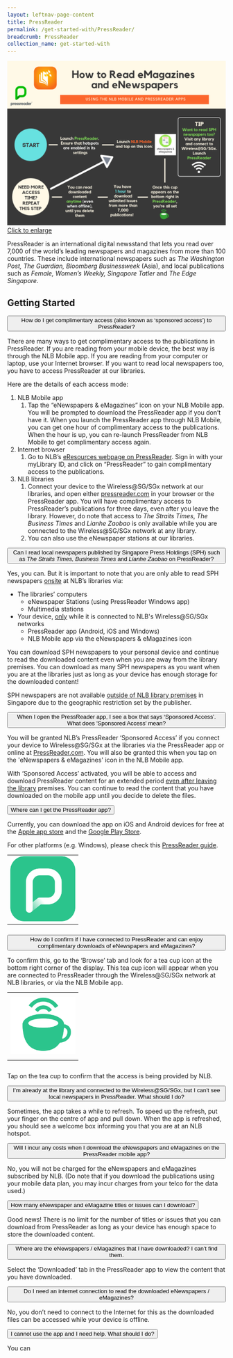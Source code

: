 ```yaml
---
layout: leftnav-page-content
title: PressReader
permalink: /get-started-with/PressReader/
breadcrumb: PressReader
collection_name: get-started-with
---
```

![A flowchart describing how to access eNewspapers and eMagazines through the NLB Mobile and PressReader apps.](/images/PressReader_Flowchart.png)
<a href="/images/PressReader_Flowchart.png">Click to enlarge</a>

<html>
<head>
<meta name="viewport" content="width=device-width, initial-scale=1">

</head>

<body>

<p>PressReader is an international digital newsstand that lets you read over 7,000 of the world’s leading newspapers and magazines from more than 100 countries. These include international newspapers such as <i>The Washington Post, The Guardian, Bloomberg Businessweek</i> (Asia), and local publications such as <i>Female, Women’s Weekly, Singapore Tatler</i> and <i>The Edge Singapore</i>.</p>
<h2>Getting Started</h2>
<p></p>
<button class="accordion">How do I get complimentary access (also known as ‘sponsored access’) to PressReader?</button>

<div class="panel">
  <div class="libby">
    <p>There are many ways to get complimentary access to the publications in PressReader. If you are reading from your mobile device, the best way is through the NLB Mobile app. If you are reading from your computer or laptop, use your Internet browser. If you want to read local newspapers too, you have to access PressReader at our libraries.</p>
<p>Here are the details of each access mode:</p>
<ol>
<li>NLB Mobile app
<ol>
<li>Tap the &ldquo;eNewspapers &amp; eMagazines&rdquo; icon on your NLB Mobile app. You will be prompted to download the PressReader app if you don&rsquo;t have it. When you launch the PressReader app through NLB Mobile, you can get one hour of complimentary access to the publications. When the hour is up, you can re-launch PressReader from NLB Mobile to get complimentary access again.</li>
</ol>
</li>
<li>Internet browser
<ol>
<li>Go to NLB&rsquo;s <a href="https://eresources.nlb.gov.sg/main/Browse/resource/1323">eResources webpage on PressReader</a>. Sign in with your myLibrary ID, and click on &ldquo;PressReader&rdquo; to gain complimentary access to the publications.</li>
</ol>
</li>
<li>NLB libraries
<ol>
<li>Connect your device to the Wireless@SG/SGx network at our libraries, and open either <a href="http://www.pressreader.com">pressreader.com</a> in your browser or the PressReader app. You will have complimentary access to PressReader&rsquo;s publications for three days, even after you leave the library. However, do note that access to <em>The Straits Times</em>, <em>The Business Times</em> and <em>Lianhe Zaobao</em> is only available while you are connected to the Wireless@SG/SGx network at any library.</li>
<li>You can also use the eNewspaper stations at our libraries.</li>
</ol>
</li>
</ol>
    </div>

</div>

<button class="accordion1">Can I read local newspapers published by Singapore Press Holdings (SPH) such as <i>The Straits Times, Business Times</i> and <i>Lianhe Zaobao</i> on PressReader?</button>

<div class="panel">
    <div class="libby">
  <p>Yes, you can. But it is important to note that you are only able to read SPH newspapers <u>onsite</u> at NLB&rsquo;s libraries via:</p>
<ul>
<li>The libraries&rsquo; computers
<ul>
<li>eNewspaper Stations (using PressReader Windows app)</li>
<li>Multimedia stations</li>
</ul>
</li>
<li>Your device, <u>only</u> while it is connected to NLB's Wireless@SG/SGx networks
<ul>
<li>PressReader app (Android, iOS and Windows)</li>
<li>NLB Mobile app via the eNewspapers &amp; eMagazines icon</li>
</ul>
</li>
</ul>
<p>You can download SPH newspapers to your personal device and continue to read the downloaded content even when you are away from the library premises. You can download as many SPH newspapers as you want when you are at the libraries just as long as your device has enough storage for the downloaded content!</p>
<p>SPH newspapers are not available <u>outside of NLB library premises</u> in Singapore due to the geographic restriction set by the publisher.</p></div>
</div>

<button class="accordion">When I open the PressReader app, I see a box that says ‘Sponsored Access’. What does 'Sponsored Access' mean?</button>

<div class="panel">
  <div class="libby">
  <p>You will be granted NLB’s PressReader ‘Sponsored Access’ if you connect your device to Wireless@SG/SGx at the libraries via the PressReader app or online at <a href="http://www.PressReader.com">PressReader.com</a>. You will also be granted this when you tap on the 'eNewspapers & eMagazines' icon in the NLB Mobile app.</p>
<p>With ‘Sponsored Access’ activated, you will be able to access and download PressReader content for an extended period <u>even after leaving the library</u> premises. You can continue to read the content that you have downloaded on the mobile app until you decide to delete the files.</p></div>
</div>

<button class="accordion1">Where can I get the PressReader app?</button>

<div class="panel">
  <div class="libby">
 <p>Currently, you can download the app on iOS and Android devices for free at the <a href="https://itunes.apple.com/us/app/pressreader-news-magazines/id313904711?mt=8">Apple app store</a> and the <a href="https://play.google.com/store/apps/details?id=com.newspaperdirect.pressreader.android&amp;hl=en">Google Play Store</a>.</p>
<p>For other platforms (e.g. Windows), please check this <a href="https://care.pressreader.com/hc/en-us/articles/204520009-Download-the-Latest-App">PressReader guide</a>.
      <p><table style="height: 170px; width: 170px;">
<tbody><tr>
<td style="height: 150px; width: 150px;"><img src="/images/PressReader_applogo.png" /></td>
</tr>
</tbody>
</table>
     </p>
    </p></div>

</div>

<button class="accordion">How do I confirm if I have connected to PressReader and can enjoy complimentary downloads of eNewspapers and eMagazines?</button>

<div class="panel">
  <div class="libby">
  <p>To confirm this, go to the &lsquo;Browse&rsquo; tab and look for a tea cup icon at the bottom right corner of the display. This tea cup icon will appear when you are connected to PressReader through the Wireless@SG/SGx network at NLB libraries, or via the NLB Mobile app.</p>
<table style="height: 170px; width: 170px;">
<tbody><tr>
<td style="height: 150px; width: 150px;"><img src="/images/Pressreader_cup.png" /></td>
</tr>
</tbody>
</table>
<p>Tap on the tea cup to confirm that the access is being provided by NLB.</p>

</div></div>

<button class="accordion1">I’m already at the library and connected to the Wireless@SG/SGx, but I can’t see local newspapers in PressReader. What should I do?</button>

<div class="panel">
  <div class="libby">
    <p>Sometimes, the app takes a while to refresh. To speed up the refresh, put your finger on the centre of app and pull down. When the app is refreshed, you should see a welcome box informing you that you are at an NLB hotspot.</p>

</div></div>

<button class="accordion">Will I incur any costs when I download the eNewspapers and eMagazines on the PressReader mobile app?</button>

<div class="panel">
  <div class="libby">
  <p>No, you will not be charged for the eNewspapers and eMagazines subscribed by NLB. (Do note that if you download the publications using your mobile data plan, you may incur charges from your telco for the data used.)</p>

</div></div>

<button class="accordion1">How many eNewspaper and eMagazine titles or issues can I download?</button>

<div class="panel">
  <div class="libby">
  <p>Good news! There is no limit for the number of titles or issues that you can download from PressReader as long as your device has enough space to store the downloaded content.</p>

</div></div>

<button class="accordion">Where are the eNewspapers / eMagazines that I have downloaded? I can’t find them.</button>

<div class="panel">
  <div class="libby">
  <p>Select the ‘Downloaded’ tab in the PressReader app to view the content that you have downloaded. </p>
</div></div>

<button class="accordion1">Do I need an internet connection to read the downloaded eNewspapers / eMagazines?</button>

<div class="panel">
  <div class="libby">
  <p>No, you don’t need to connect to the Internet for this as the downloaded files can be accessed while your device is offline.</p>
</div></div>

<button class="accordion">I cannot use the app and I need help. What should I do? </button>
<div class="panel">
  <div class="libby">
  <p>You can <a href="mailto:enquiry@nlb.gov.sg>email us</a> and tell us about the issue(s) you have encountered. Sending us screenshots related to the issue(s) would help us assist you better! </p>
</div></div>


<script>
var acc = document.getElementsByClassName("accordion");
var i;
for (i = 0; i < acc.length; i++) {
  acc[i].addEventListener("click", function() {
    this.classList.toggle("active");
    var panel = this.nextElementSibling;
    if (panel.style.maxHeight){
      panel.style.maxHeight = null;
    } else {
      panel.style.maxHeight = panel.scrollHeight + "px";
    } 
  });
}



var acc = document.getElementsByClassName("accordion1");
var i;

for (i = 0; i < acc.length; i++) {
  acc[i].addEventListener("click", function() {
    this.classList.toggle("active");
    var panel = this.nextElementSibling;
    if (panel.style.maxHeight){
      panel.style.maxHeight = null;
    } else {
      panel.style.maxHeight = panel.scrollHeight + "px";
    } 
  });
}

</script>

